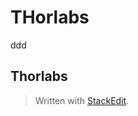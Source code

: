 # THorlabs
ddd

## Thorlabs



> Written with [StackEdit](https://stackedit.io/).
<!--stackedit_data:
eyJoaXN0b3J5IjpbMTMxNTQ1NjExM119
-->
